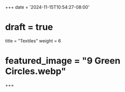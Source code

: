 +++
date = '2024-11-15T10:54:27-08:00'
# draft = true
title = "Textiles"
weight = 6
# featured_image = "9 Green Circles.webp"
+++

